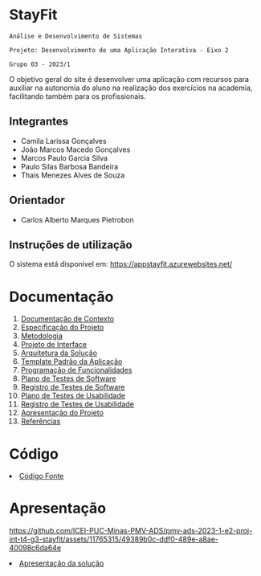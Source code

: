 # StayFit

` Análise e Desenvolvimento de Sistemas `

`Projeto: Desenvolvimento de uma Aplicação Interativa - Eixo 2`

`Grupo 03 - 2023/1`

O objetivo geral do site é desenvolver uma aplicação com recursos para auxiliar na autonomia do aluno na realização dos exercícios na academia, facilitando também para os profissionais. 

## Integrantes

* Camila Larissa Gonçalves
* João Marcos Macedo Gonçalves 
* Marcos Paulo Garcia Silva 
* Paulo Silas Barbosa Bandeira 
* Thais Menezes Alves de Souza

## Orientador

* Carlos Alberto Marques Pietrobon

## Instruções de utilização
O sistema está disponivel em:
https://appstayfit.azurewebsites.net/

# Documentação

<ol>
<li><a href="docs/01-Documentação de Contexto.md"> Documentação de Contexto</a></li>
<li><a href="docs/02-Especificação do Projeto.md"> Especificação do Projeto</a></li>
<li><a href="docs/03-Metodologia.md"> Metodologia</a></li>
<li><a href="docs/04-Projeto de Interface.md"> Projeto de Interface</a></li>
<li><a href="docs/05-Arquitetura da Solução.md"> Arquitetura da Solução</a></li>
<li><a href="docs/06-Template Padrão da Aplicação.md"> Template Padrão da Aplicação</a></li>
<li><a href="docs/07-Programação de Funcionalidades.md"> Programação de Funcionalidades</a></li>
<li><a href="docs/08-Plano de Testes de Software.md"> Plano de Testes de Software</a></li>
<li><a href="docs/09-Registro de Testes de Software.md"> Registro de Testes de Software</a></li>
<li><a href="docs/10-Plano de Testes de Usabilidade.md"> Plano de Testes de Usabilidade</a></li>
<li><a href="docs/11-Registro de Testes de Usabilidade.md"> Registro de Testes de Usabilidade</a></li>
<li><a href="docs/12-Apresentação do Projeto.md"> Apresentação do Projeto</a></li>
<li><a href="docs/13-Referências.md"> Referências</a></li>
</ol>

# Código

<li><a href="src/README.md"> Código Fonte</a></li>

# Apresentação


https://github.com/ICEI-PUC-Minas-PMV-ADS/pmv-ads-2023-1-e2-proj-int-t4-g3-stayfit/assets/11765315/49389b0c-ddf0-489e-a8ae-40098c6da64e


<li><a href="presentation/README.md"> Apresentação da solução</a></li>
